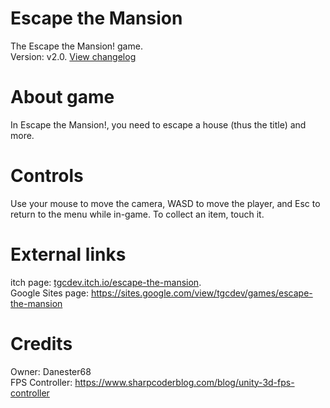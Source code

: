 # Escape the Mansion
The Escape the Mansion! game.<br/>
Version: v2.0.
<a href="changelog.txt">View changelog</a>
# About game
In Escape the Mansion!, you need to escape a house (thus the title) and more.
# Controls
Use your mouse to move the camera, WASD to move the player, and Esc to return to the menu while in-game. To collect an item, touch it.
# External links
itch page: <a href="https://tgcdev.itch.io/escape-the-mansion">tgcdev.itch.io/escape-the-mansion</a>.<br/>
Google Sites page: <a href="https://sites.google.com/view/tgcdev/games/escape-the-mansion">https://sites.google.com/view/tgcdev/games/escape-the-mansion</a>
# Credits
Owner: Danester68<br/>
FPS Controller: <a href="https://www.sharpcoderblog.com/blog/unity-3d-fps-controller">https://www.sharpcoderblog.com/blog/unity-3d-fps-controller</a>
